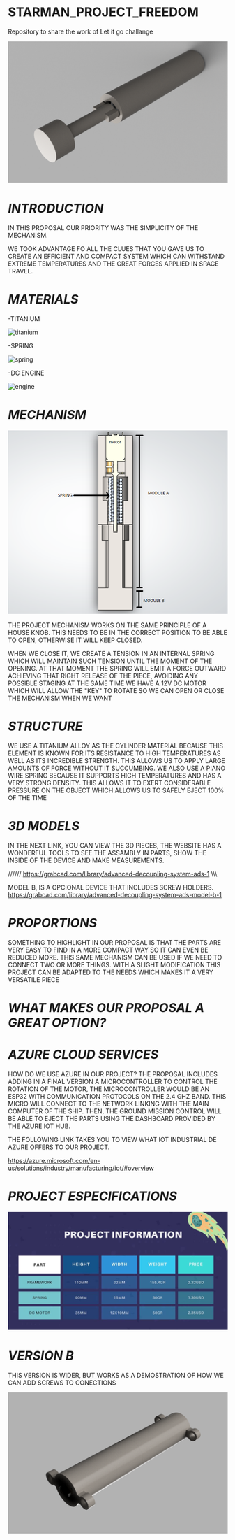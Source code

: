 # STARMAN_PROJECT_FREEDOM
Repository to share the work of Let it go challange

![Portada](https://github.com/Marcoz08/STARMAN_PROJECT_FREEDOM/blob/main/Website/Assembly_phase_2.png)



# *INTRODUCTION*

IN THIS PROPOSAL OUR PRIORITY WAS THE SIMPLICITY OF THE MECHANISM.

WE TOOK ADVANTAGE FO ALL THE CLUES THAT YOU GAVE US TO CREATE AN EFFICIENT AND COMPACT SYSTEM WHICH CAN WITHSTAND EXTREME TEMPERATURES AND THE GREAT FORCES APPLIED IN SPACE TRAVEL.

# *MATERIALS*

 -TITANIUM
 
  ![titanium](https://www.masterlogistica.es/wp-content/uploads/2020/10/caracteristicas-del-titanio.jpg)
 
 -SPRING
 
 ![spring]( https://encrypted-tbn0.gstatic.com/images?q=tbn:ANd9GcTDpGAw2bQhmxmm2_GppIcOEf4ka_BFL2qWrg&usqp=CAU)

 
 -DC ENGINE
 
 ![engine]( https://images.e-deala.com/200082/001.jpg)
 
 
 
 # *MECHANISM*
 
  ![MECHANISM](https://github.com/Marcoz08/STARMAN_PROJECT_FREEDOM/blob/main/Website/Captura%20de%20pantalla%20(119)2.png)
  
THE PROJECT MECHANISM WORKS ON THE SAME PRINCIPLE OF A HOUSE KNOB. THIS NEEDS TO BE IN THE CORRECT POSITION TO BE ABLE TO OPEN, OTHERWISE IT WILL KEEP CLOSED. 

WHEN WE CLOSE IT, WE CREATE A TENSION IN AN INTERNAL SPRING WHICH WILL MAINTAIN SUCH TENSION UNTIL THE MOMENT OF THE OPENING. AT THAT MOMENT THE SPRING WILL EMIT A FORCE OUTWARD ACHIEVING THAT RIGHT RELEASE OF THE PIECE, AVOIDING ANY POSSIBLE STAGING 
AT THE SAME TIME WE HAVE A 12V DC MOTOR WHICH WILL ALLOW THE "KEY" TO ROTATE SO WE CAN OPEN OR CLOSE THE MECHANISM WHEN WE WANT

 
 # *STRUCTURE*
 
WE USE A TITANIUM ALLOY AS THE CYLINDER MATERIAL BECAUSE THIS ELEMENT IS KNOWN FOR ITS RESISTANCE TO HIGH TEMPERATURES AS WELL AS ITS INCREDIBLE STRENGTH. THIS ALLOWS US TO APPLY LARGE AMOUNTS OF FORCE WITHOUT IT SUCCUMBING. WE ALSO USE A PIANO WIRE SPRING BECAUSE IT SUPPORTS HIGH TEMPERATURES AND HAS A VERY STRONG DENSITY. THIS ALLOWS IT TO EXERT CONSIDERABLE PRESSURE ON THE OBJECT WHICH ALLOWS US TO SAFELY EJECT 100% OF THE TIME
 
#  *3D MODELS* 


IN THE NEXT LINK, YOU CAN VIEW THE 3D PIECES, THE WEBSITE HAS A WONDERFUL TOOLS TO SEE THE ASSAMBLY IN PARTS, SHOW THE INSIDE OF THE DEVICE AND MAKE MEASUREMENTS.

//////   https://grabcad.com/library/advanced-decoupling-system-ads-1  \\\\\\




MODEL B, IS A OPCIONAL DEVICE THAT INCLUDES SCREW HOLDERS.
https://grabcad.com/library/advanced-decoupling-system-ads-model-b-1

 # *PROPORTIONS*
 
SOMETHING TO HIGHLIGHT IN OUR PROPOSAL IS THAT THE PARTS ARE VERY EASY TO FIND IN A MORE COMPACT WAY SO IT CAN EVEN BE REDUCED MORE. 
THIS SAME MECHANISM CAN BE USED IF WE NEED TO CONNECT TWO OR MORE THINGS. WITH A SLIGHT MODIFICATION THIS PROJECT CAN BE ADAPTED TO THE NEEDS WHICH MAKES IT A VERY VERSATILE PIECE
 
 
#  *WHAT MAKES OUR PROPOSAL A GREAT OPTION?* 


 

# *AZURE CLOUD SERVICES*

HOW DO WE USE AZURE IN OUR PROJECT?
 THE PROPOSAL INCLUDES ADDING IN A FINAL VERSION A MICROCONTROLLER TO CONTROL THE ROTATION OF THE MOTOR, THE MICROCONTROLLER WOULD BE AN ESP32 WITH COMMUNICATION PROTOCOLS ON THE 2.4 GHZ BAND.  THIS MICRO WILL CONNECT TO THE NETWORK LINKING WITH THE MAIN COMPUTER OF THE SHIP.  THEN, THE GROUND MISSION CONTROL WILL BE ABLE TO EJECT THE PARTS USING THE DASHBOARD PROVIDED BY THE AZURE IOT HUB.

 THE FOLLOWING LINK TAKES YOU TO VIEW WHAT IOT INDUSTRIAL DE AZURE OFFERS TO OUR PROJECT.



  https://azure.microsoft.com/en-us/solutions/industry/manufacturing/iot/#overview

 
 # *PROJECT ESPECIFICATIONS*
  
  ![version b](https://github.com/Marcoz08/STARMAN_PROJECT_FREEDOM/blob/main/Website/WhatsApp%20Image%202021-10-03%20at%209.35.36%20PM.jpeg)
 
  
  
 # *VERSION B*

 THIS VERSION IS WIDER, BUT WORKS AS A DEMOSTRATION OF HOW WE CAN ADD SCREWS TO CONECTIONS
 
 ![version b](https://github.com/Marcoz08/STARMAN_PROJECT_FREEDOM/blob/main/Website/Assembly_phase_1.png)
 
 
  
